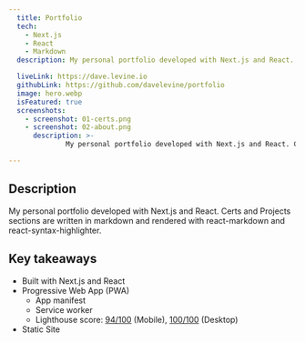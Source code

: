 ```yaml
---
  title: Portfolio
  tech:
    - Next.js
    - React
    - Markdown
  description: My personal portfolio developed with Next.js and React. Certs and Projects sections are written in markdown and rendered with react-markdown and react-syntax-highlighter.

  liveLink: https://dave.levine.io
  githubLink: https://github.com/davelevine/portfolio
  image: hero.webp
  isFeatured: true
  screenshots:
    - screenshot: 01-certs.png
    - screenshot: 02-about.png
      description: >-
              My personal portfolio developed with Next.js and React. Certs and Projects sections are written in markdown and rendered with react-markdown and react-syntax-highlighter.

---
```


## Description

My personal portfolio developed with Next.js and React. Certs and Projects sections are written in markdown and rendered with react-markdown and react-syntax-highlighter.

## Key takeaways

- Built with Next.js and React
- Progressive Web App (PWA)
  - App manifest
  - Service worker
  - Lighthouse score: [94/100](https://pagespeed.web.dev/analysis/https-dave-levine-io/b3x99kmdqe?form_factor=mobile) (Mobile), [100/100](https://pagespeed.web.dev/analysis/https-dave-levine-io/b3x99kmdqe?form_factor=desktop) (Desktop)
- Static Site
